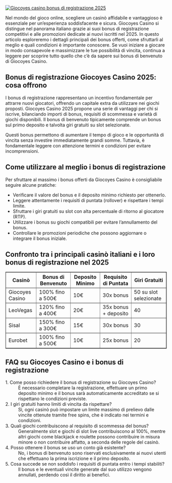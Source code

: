 [![Giocoyes casino bonus di registrazione 2025](https://123-caf.pages.dev/gitsignup.png)](https://vrmoo.ru/Bt82HjjY)

<div>   <p>Nel mondo del gioco online, scegliere un casinò affidabile e vantaggioso è essenziale per un’esperienza soddisfacente e sicura. Giocoyes Casino si distingue nel panorama italiano grazie ai suoi bonus di registrazione competitivi e alle promozioni dedicate ai nuovi iscritti nel 2025. In questo articolo esploreremo i dettagli principali dei bonus offerti, come sfruttarli al meglio e quali condizioni è importante conoscere. Se vuoi iniziare a giocare in modo consapevole e massimizzare le tue possibilità di vincita, continua a leggere per scoprire tutto quello che c’è da sapere sui bonus di benvenuto di Giocoyes Casino.</p>    <h2>Bonus di registrazione Giocoyes Casino 2025: cosa offrono</h2>   <p>I bonus di registrazione rappresentano un incentivo fondamentale per attrarre nuovi giocatori, offrendo un capitale extra da utilizzare nei giochi proposti. Giocoyes Casino 2025 propone una serie di vantaggi per chi si iscrive, bilanciando importi di bonus, requisiti di scommessa e varietà di giochi disponibili. Il bonus di benvenuto tipicamente comprende un bonus sul primo deposito e talvolta giri gratuiti su slot selezionate.</p>    <p>Questi bonus permettono di aumentare il tempo di gioco e le opportunità di vincita senza investire immediatamente grandi somme. Tuttavia, è fondamentale leggere con attenzione termini e condizioni per evitare incomprensioni.</p>    <h2>Come utilizzare al meglio i bonus di registrazione</h2>   <p>Per sfruttare al massimo i bonus offerti da Giocoyes Casino è consigliabile seguire alcune pratiche:</p>   <ul>     <li>Verificare il valore del bonus e il deposito minimo richiesto per ottenerlo.</li>     <li>Leggere attentamente i requisiti di puntata (rollover) e rispettare i tempi limite.</li>     <li>Sfruttare i giri gratuiti su slot con alta percentuale di ritorno al giocatore (RTP).</li>     <li>Utilizzare i bonus su giochi compatibili per evitare l’annullamento del bonus.</li>     <li>Controllare le promozioni periodiche che possono aggiornare o integrare il bonus iniziale.</li>   </ul>    <h2>Confronto tra i principali casinò italiani e i loro bonus di registrazione nel 2025</h2>   <table border="1" cellpadding="5" cellspacing="0" style="border-collapse: collapse; width: 100%;">     <thead>       <tr>         <th>Casinò</th>         <th>Bonus di Benvenuto</th>         <th>Deposito Minimo</th>         <th>Requisito di Puntata</th>         <th>Giri Gratuiti</th>       </tr>     </thead>     <tbody>       <tr>         <td>Giocoyes Casino</td>         <td>100% fino a 500€</td>         <td>10€</td>         <td>30x bonus</td>         <td>50 su slot selezionate</td>       </tr>       <tr>         <td>LeoVegas</td>         <td>120% fino a 400€</td>         <td>20€</td>         <td>35x bonus + deposito</td>         <td>40</td>       </tr>       <tr>         <td>Sisal</td>         <td>150% fino a 300€</td>         <td>15€</td>         <td>30x bonus</td>         <td>30</td>       </tr>       <tr>         <td>Eurobet</td>         <td>100% fino a 500€</td>         <td>10€</td>         <td>25x bonus</td>         <td>20</td>       </tr>     </tbody>   </table>    <h2>FAQ su Giocoyes Casino e i bonus di registrazione</h2>   <dl>     <dt>1. Come posso richiedere il bonus di registrazione su Giocoyes Casino?</dt>     <dd>È necessario completare la registrazione, effettuare un primo deposito minimo e il bonus sarà automaticamente accreditato se si rispettano le condizioni previste.</dd>        <dt>2. I giri gratuiti hanno limiti di vincita da rispettare?</dt>     <dd>Sì, ogni casinò può impostare un limite massimo di prelievo dalle vincite ottenute tramite free spins, che è indicato nei termini e condizioni.</dd>        <dt>3. Quali giochi contribuiscono al requisito di scommessa del bonus?</dt>     <dd>Generalmente slot e giochi di slot live contribuiscono al 100%, mentre altri giochi come blackjack e roulette possono contribuire in misura minore o non contribuire affatto, a seconda delle regole del casinò.</dd>        <dt>4. Posso ottenere il bonus se uso un conto già esistente?</dt>     <dd>No, i bonus di benvenuto sono riservati esclusivamente ai nuovi utenti che effettuano la prima iscrizione e il primo deposito.</dd>        <dt>5. Cosa succede se non soddisfo i requisiti di puntata entro i tempi stabiliti?</dt>     <dd>Il bonus e le eventuali vincite generate dal suo utilizzo vengono annullati, perdendo così il diritto ai benefici.</dd>   </dl>   </div>